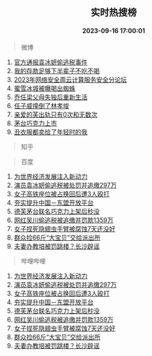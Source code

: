 <div align="center"><h2>实时热搜榜</h2><h4>2023-09-16 17:00:01</h4></div>

> 微博  

1. [官方通报袁冰妍偷逃税事件](https://s.weibo.com/weibo?q=%23%E5%AE%98%E6%96%B9%E9%80%9A%E6%8A%A5%E8%A2%81%E5%86%B0%E5%A6%8D%E5%81%B7%E9%80%83%E7%A8%8E%E4%BA%8B%E4%BB%B6%23&t=31&band_rank=1&Refer=top)<br />
2. [我的存款足够下半辈子不吃不喝](https://s.weibo.com/weibo?q=%E6%88%91%E7%9A%84%E5%AD%98%E6%AC%BE%E8%B6%B3%E5%A4%9F%E4%B8%8B%E5%8D%8A%E8%BE%88%E5%AD%90%E4%B8%8D%E5%90%83%E4%B8%8D%E5%96%9D&t=31&band_rank=2&Refer=top)<br />
3. [2023年网络安全周云计算服务安全分论坛](https://s.weibo.com/weibo?q=%232023%E5%B9%B4%E7%BD%91%E7%BB%9C%E5%AE%89%E5%85%A8%E5%91%A8%E4%BA%91%E8%AE%A1%E7%AE%97%E6%9C%8D%E5%8A%A1%E5%AE%89%E5%85%A8%E5%88%86%E8%AE%BA%E5%9D%9B%23&t=31&band_rank=3&Refer=top)<br />
4. [蜜雪冰城被曝喝出蜘蛛](https://s.weibo.com/weibo?q=%23%E8%9C%9C%E9%9B%AA%E5%86%B0%E5%9F%8E%E8%A2%AB%E6%9B%9D%E5%96%9D%E5%87%BA%E8%9C%98%E8%9B%9B%23&t=31&band_rank=4&Refer=top)<br />
5. [乔任梁父母失独后重新生活](https://s.weibo.com/weibo?q=%23%E4%B9%94%E4%BB%BB%E6%A2%81%E7%88%B6%E6%AF%8D%E5%A4%B1%E7%8B%AC%E5%90%8E%E9%87%8D%E6%96%B0%E7%94%9F%E6%B4%BB%23&t=31&band_rank=5&Refer=top)<br />
6. [任子威撞倒了林孝埈](https://s.weibo.com/weibo?q=%23%E4%BB%BB%E5%AD%90%E5%A8%81%E6%92%9E%E5%80%92%E4%BA%86%E6%9E%97%E5%AD%9D%E5%9F%88%23&t=31&band_rank=6&Refer=top)<br />
7. [亲爱的芙出轨只有0次和无数次](https://s.weibo.com/weibo?q=%23%E4%BA%B2%E7%88%B1%E7%9A%84%E8%8A%99%E5%87%BA%E8%BD%A8%E5%8F%AA%E6%9C%890%E6%AC%A1%E5%92%8C%E6%97%A0%E6%95%B0%E6%AC%A1%23&t=31&band_rank=7&Refer=top)<br />
8. [茅台巧克力上市](https://s.weibo.com/weibo?q=%23%E8%8C%85%E5%8F%B0%E5%B7%A7%E5%85%8B%E5%8A%9B%E4%B8%8A%E5%B8%82%23&t=31&band_rank=8&Refer=top)<br />
9. [丑衣服都卖给了年轻时的我](https://s.weibo.com/weibo?q=%E4%B8%91%E8%A1%A3%E6%9C%8D%E9%83%BD%E5%8D%96%E7%BB%99%E4%BA%86%E5%B9%B4%E8%BD%BB%E6%97%B6%E7%9A%84%E6%88%91&t=31&band_rank=9&Refer=top)<br />

> 知乎  


> 百度  

1. [为世界经济发展注入新动力](https://www.baidu.com/s?wd=%E4%B8%BA%E4%B8%96%E7%95%8C%E7%BB%8F%E6%B5%8E%E5%8F%91%E5%B1%95%E6%B3%A8%E5%85%A5%E6%96%B0%E5%8A%A8%E5%8A%9B&sa=fyb_news&rsv_dl=fyb_news)<br />
2. [演员袁冰妍偷逃税被处罚并追缴297万](https://www.baidu.com/s?wd=%E6%BC%94%E5%91%98%E8%A2%81%E5%86%B0%E5%A6%8D%E5%81%B7%E9%80%83%E7%A8%8E%E8%A2%AB%E5%A4%84%E7%BD%9A%E5%B9%B6%E8%BF%BD%E7%BC%B4297%E4%B8%87&sa=fyb_news&rsv_dl=fyb_news)<br />
3. [女子高铁座位被占换回后遭3人殴打](https://www.baidu.com/s?wd=%E5%A5%B3%E5%AD%90%E9%AB%98%E9%93%81%E5%BA%A7%E4%BD%8D%E8%A2%AB%E5%8D%A0%E6%8D%A2%E5%9B%9E%E5%90%8E%E9%81%AD3%E4%BA%BA%E6%AE%B4%E6%89%93&sa=fyb_news&rsv_dl=fyb_news)<br />
4. [夯实提升中国－东盟开放平台](https://www.baidu.com/s?wd=%E5%A4%AF%E5%AE%9E%E6%8F%90%E5%8D%87%E4%B8%AD%E5%9B%BD%EF%BC%8D%E4%B8%9C%E7%9B%9F%E5%BC%80%E6%94%BE%E5%B9%B3%E5%8F%B0&sa=fyb_news&rsv_dl=fyb_news)<br />
5. [德芙茅台联名巧克力上架后秒没](https://www.baidu.com/s?wd=%E5%BE%B7%E8%8A%99%E8%8C%85%E5%8F%B0%E8%81%94%E5%90%8D%E5%B7%A7%E5%85%8B%E5%8A%9B%E4%B8%8A%E6%9E%B6%E5%90%8E%E7%A7%92%E6%B2%A1&sa=fyb_news&rsv_dl=fyb_news)<br />
6. [网红吴川偷逃税被追缴并罚款1359万](https://www.baidu.com/s?wd=%E7%BD%91%E7%BA%A2%E5%90%B4%E5%B7%9D%E5%81%B7%E9%80%83%E7%A8%8E%E8%A2%AB%E8%BF%BD%E7%BC%B4%E5%B9%B6%E7%BD%9A%E6%AC%BE1359%E4%B8%87&sa=fyb_news&rsv_dl=fyb_news)<br />
7. [女子捏死隐翅虫手臂被腐蚀7天还没好](https://www.baidu.com/s?wd=%E5%A5%B3%E5%AD%90%E6%8D%8F%E6%AD%BB%E9%9A%90%E7%BF%85%E8%99%AB%E6%89%8B%E8%87%82%E8%A2%AB%E8%85%90%E8%9A%807%E5%A4%A9%E8%BF%98%E6%B2%A1%E5%A5%BD&sa=fyb_news&rsv_dl=fyb_news)<br />
8. [群众捡66斤“大宝贝”交给派出所](https://www.baidu.com/s?wd=%E7%BE%A4%E4%BC%97%E6%8D%A166%E6%96%A4%E2%80%9C%E5%A4%A7%E5%AE%9D%E8%B4%9D%E2%80%9D%E4%BA%A4%E7%BB%99%E6%B4%BE%E5%87%BA%E6%89%80&sa=fyb_news&rsv_dl=fyb_news)<br />
9. [夫妻办教培被罚跳楼？长沙辟谣](https://www.baidu.com/s?wd=%E5%A4%AB%E5%A6%BB%E5%8A%9E%E6%95%99%E5%9F%B9%E8%A2%AB%E7%BD%9A%E8%B7%B3%E6%A5%BC%EF%BC%9F%E9%95%BF%E6%B2%99%E8%BE%9F%E8%B0%A3&sa=fyb_news&rsv_dl=fyb_news)<br />

> 哔哩哔哩  

1. [为世界经济发展注入新动力](https://www.baidu.com/s?wd=%E4%B8%BA%E4%B8%96%E7%95%8C%E7%BB%8F%E6%B5%8E%E5%8F%91%E5%B1%95%E6%B3%A8%E5%85%A5%E6%96%B0%E5%8A%A8%E5%8A%9B&sa=fyb_news&rsv_dl=fyb_news)<br />
2. [演员袁冰妍偷逃税被处罚并追缴297万](https://www.baidu.com/s?wd=%E6%BC%94%E5%91%98%E8%A2%81%E5%86%B0%E5%A6%8D%E5%81%B7%E9%80%83%E7%A8%8E%E8%A2%AB%E5%A4%84%E7%BD%9A%E5%B9%B6%E8%BF%BD%E7%BC%B4297%E4%B8%87&sa=fyb_news&rsv_dl=fyb_news)<br />
3. [女子高铁座位被占换回后遭3人殴打](https://www.baidu.com/s?wd=%E5%A5%B3%E5%AD%90%E9%AB%98%E9%93%81%E5%BA%A7%E4%BD%8D%E8%A2%AB%E5%8D%A0%E6%8D%A2%E5%9B%9E%E5%90%8E%E9%81%AD3%E4%BA%BA%E6%AE%B4%E6%89%93&sa=fyb_news&rsv_dl=fyb_news)<br />
4. [夯实提升中国－东盟开放平台](https://www.baidu.com/s?wd=%E5%A4%AF%E5%AE%9E%E6%8F%90%E5%8D%87%E4%B8%AD%E5%9B%BD%EF%BC%8D%E4%B8%9C%E7%9B%9F%E5%BC%80%E6%94%BE%E5%B9%B3%E5%8F%B0&sa=fyb_news&rsv_dl=fyb_news)<br />
5. [德芙茅台联名巧克力上架后秒没](https://www.baidu.com/s?wd=%E5%BE%B7%E8%8A%99%E8%8C%85%E5%8F%B0%E8%81%94%E5%90%8D%E5%B7%A7%E5%85%8B%E5%8A%9B%E4%B8%8A%E6%9E%B6%E5%90%8E%E7%A7%92%E6%B2%A1&sa=fyb_news&rsv_dl=fyb_news)<br />
6. [网红吴川偷逃税被追缴并罚款1359万](https://www.baidu.com/s?wd=%E7%BD%91%E7%BA%A2%E5%90%B4%E5%B7%9D%E5%81%B7%E9%80%83%E7%A8%8E%E8%A2%AB%E8%BF%BD%E7%BC%B4%E5%B9%B6%E7%BD%9A%E6%AC%BE1359%E4%B8%87&sa=fyb_news&rsv_dl=fyb_news)<br />
7. [女子捏死隐翅虫手臂被腐蚀7天还没好](https://www.baidu.com/s?wd=%E5%A5%B3%E5%AD%90%E6%8D%8F%E6%AD%BB%E9%9A%90%E7%BF%85%E8%99%AB%E6%89%8B%E8%87%82%E8%A2%AB%E8%85%90%E8%9A%807%E5%A4%A9%E8%BF%98%E6%B2%A1%E5%A5%BD&sa=fyb_news&rsv_dl=fyb_news)<br />
8. [群众捡66斤“大宝贝”交给派出所](https://www.baidu.com/s?wd=%E7%BE%A4%E4%BC%97%E6%8D%A166%E6%96%A4%E2%80%9C%E5%A4%A7%E5%AE%9D%E8%B4%9D%E2%80%9D%E4%BA%A4%E7%BB%99%E6%B4%BE%E5%87%BA%E6%89%80&sa=fyb_news&rsv_dl=fyb_news)<br />
9. [夫妻办教培被罚跳楼？长沙辟谣](https://www.baidu.com/s?wd=%E5%A4%AB%E5%A6%BB%E5%8A%9E%E6%95%99%E5%9F%B9%E8%A2%AB%E7%BD%9A%E8%B7%B3%E6%A5%BC%EF%BC%9F%E9%95%BF%E6%B2%99%E8%BE%9F%E8%B0%A3&sa=fyb_news&rsv_dl=fyb_news)<br />
